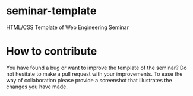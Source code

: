 # seminar-template

HTML/CSS Template of Web Engineering Seminar

# How to contribute

You have found a bug or want to improve the template of the seminar?
Do not hesitate to make a pull request with your improvements. To ease the way of collaboration please provide a screenshot that illustrates the changes you have made.
